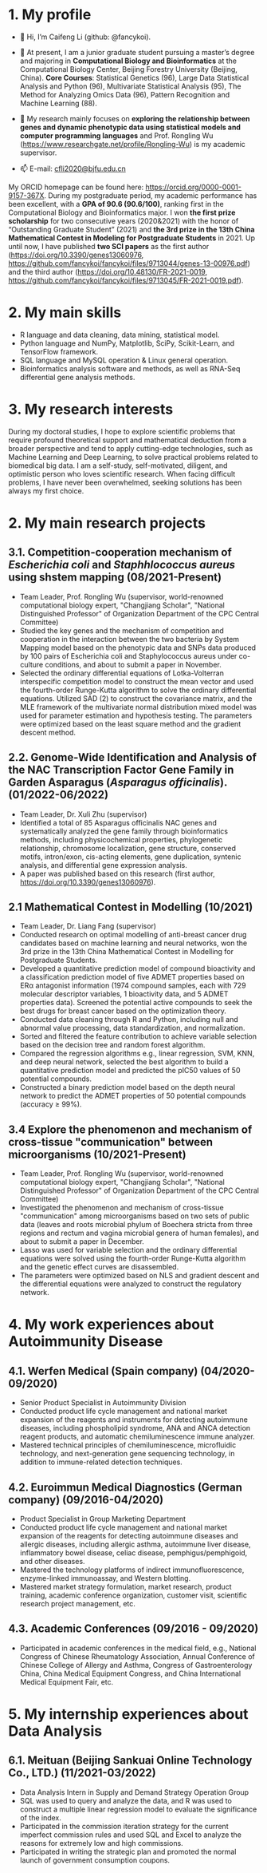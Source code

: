 # 1. My profile

- 👋 Hi, I’m Caifeng Li (github: @fancykoi).

- 💞️ At present, I am a junior graduate student pursuing a master’s degree and majoring in **Computational Biology and Bioinformatics** at the Computational Biology Center, Beijing Forestry University (Beijing, China). **Core Courses**: Statistical Genetics (96), Large Data Statistical Analysis and Python (96), Multivariate Statistical Analysis (95), The Method for Analyzing Omics Data (96), Pattern Recognition and Machine Learning (88).

- 🌱 My research mainly focuses on **exploring the relationship between genes and dynamic phenotypic data using statistical models and computer programming languages** and Prof. Rongling Wu (https://www.researchgate.net/profile/Rongling-Wu) is my academic supervisor.

- 📫 E-mail: cfli2020@bjfu.edu.cn



My ORCID homepage can be found here: https://orcid.org/0000-0001-9157-367X. During my postgraduate period, my academic performance has been excellent, with a **GPA of 90.6 (90.6/100)**, ranking first in the Computational Biology and Bioinformatics major. I won **the first prize scholarship** for two consecutive years (2020&2021) with the honor of “Outstanding Graduate Student” (2021) and **the 3rd prize in the 13th China Mathematical Contest in Modeling for Postgraduate Students** in 2021. Up until now, I have published **two SCI papers** as the first author (https://doi.org/10.3390/genes13060976, https://github.com/fancykoi/fancykoi/files/9713044/genes-13-00976.pdf) and the third author (https://doi.org/10.48130/FR-2021-0019, https://github.com/fancykoi/fancykoi/files/9713045/FR-2021-0019.pdf).

# 2. My main skills
- R language and data cleaning, data mining, statistical model.
- Python language and NumPy, Matplotlib, SciPy, Scikit-Learn, and TensorFlow framework.
- SQL language and MySQL operation & Linux general operation.
- Bioinformatics analysis software and methods, as well as RNA-Seq differential gene analysis methods.

# 3. My research interests
During my doctoral studies, I hope to explore scientific problems that require profound theoretical support and mathematical deduction from a broader perspective and tend to apply cutting-edge technologies, such as Machine Learning and Deep Learning, to solve practical problems related to biomedical big data. I am a self-study, self-motivated, diligent, and optimistic person who loves scientific research. When facing difficult problems, I have never been overwhelmed, seeking solutions has been always my first choice.

# 2. My main research projects

## 3.1. Competition-cooperation mechanism of _Escherichia coli_ and _Staphhlococcus aureus_ using shstem mapping (08/2021-Present)
- Team Leader, Prof. Rongling Wu (supervisor, world-renowned computational biology expert, "Changjiang Scholar", "National Distinguished Professor" of Organization Department of the CPC Central Committee)
- Studied the key genes and the mechanism of competition and cooperation in the interaction between the two bacteria by System Mapping model based on the phenotypic data and SNPs data produced by 100 pairs of Escherichia coli and Staphylococcus aureus under co-culture conditions, and about to submit a paper in November.
- Selected the ordinary differential equations of Lotka-Volterran interspecific competition model to construct the mean vector and used the fourth-order Runge-Kutta algorithm to solve the ordinary differential equations. Utilized SAD (2) to construct the covariance matrix, and the MLE framework of the multivariate normal distribution mixed model was used for parameter estimation and hypothesis testing. The parameters were optimized based on the least square method and the gradient descent method.

## 2.2. Genome-Wide Identification and Analysis of the NAC Transcription Factor Gene Family in Garden Asparagus (_Asparagus officinalis_). (01/2022-06/2022)
- Team Leader, Dr. Xuli Zhu (supervisor)
- Identified a total of 85 Asparagus officinalis NAC genes and systematically analyzed the gene family through bioinformatics methods, including physicochemical properties, phylogenetic relationship, chromosome localization, gene structure, conserved motifs, intron/exon, cis-acting elements, gene duplication, syntenic analysis, and differential gene expression analysis.
- A paper was published based on this research (first author, https://doi.org/10.3390/genes13060976).

## 2.1 Mathematical Contest in Modelling (10/2021)
- Team Leader, Dr. Liang Fang (supervisor)
- Conducted research on optimal modelling of anti-breast cancer drug candidates based on machine learning and neural networks, won the 3rd prize in the 13th China Mathematical Contest in Modelling for Postgraduate Students.
- Developed a quantitative prediction model of compound bioactivity and a classification prediction model of five ADMET properties based on ERα antagonist information (1974 compound samples, each with 729 molecular descriptor variables, 1 bioactivity data, and 5 ADMET properties data). Screened the potential active compounds to seek the best drugs for breast cancer based on the optimization theory.
- Conducted data cleaning through R and Python, including null and abnormal value processing, data standardization, and normalization.
- Sorted and filtered the feature contribution to achieve variable selection based on the decision tree and random forest algorithm.
- Compared the regression algorithms e.g., linear regression, SVM, KNN, and deep neural network, selected the best algorithm to build a quantitative prediction model and predicted the pIC50 values of 50 potential compounds.
- Constructed a binary prediction model based on the depth neural network to predict the ADMET properties of 50 potential compounds (accuracy ≥ 99%).


## 3.4 Explore the phenomenon and mechanism of cross-tissue "communication" between microorganisms (10/2021-Present)
- Team Leader, Prof. Rongling Wu (supervisor, world-renowned computational biology expert, "Changjiang Scholar", "National Distinguished Professor" of Organization Department of the CPC Central Committee)
- Investigated the phenomenon and mechanism of cross-tissue "communication" among microorganisms based on two sets of public data (leaves and roots microbial phylum of Boechera stricta from three regions and rectum and vagina microbial genera of human females), and about to submit a paper in December.
- Lasso was used for variable selection and the ordinary differential equations were solved using the fourth-order Runge-Kutta algorithm and the genetic effect curves are disassembled.
- The parameters were optimized based on NLS and gradient descent and the differential equations were analyzed to construct the regulatory network.

# 4. My work experiences about Autoimmunity Disease

## 4.1. Werfen Medical (Spain company) (04/2020-09/2020)
- Senior Product Specialist in Autoimmunity Division
- Conducted product life cycle management and national market expansion of the reagents and instruments for detecting autoimmune diseases, including phospholipid syndrome, ANA and ANCA detection reagent products, and automatic chemiluminescence immune analyzer.
- Mastered technical principles of chemiluminescence, microfluidic technology, and next-generation gene sequencing technology, in addition to immune-related detection techniques.

## 4.2. Euroimmun Medical Diagnostics (German company) (09/2016-04/2020)
- Product Specialist in Group Marketing Department
- Conducted product life cycle management and national market expansion of the reagents for detecting autoimmune diseases and allergic diseases, including allergic asthma, autoimmune liver disease, inflammatory bowel disease, celiac disease, pemphigus/pemphigoid, and other diseases.
- Mastered the technology platforms of indirect immunofluorescence, enzyme-linked immunoassay, and Western blotting.
- Mastered market strategy formulation, market research, product training, academic conference organization, customer visit, scientific research project management, etc.

## 4.3. Academic Conferences (09/2016 - 09/2020)
- Participated in academic conferences in the medical field, e.g., National Congress of Chinese Rheumatology Association, Annual Conference of Chinese College of Allergy and Asthma, Congress of Gastroenterology China, China Medical Equipment Congress, and China International Medical Equipment Fair, etc.

# 5. My internship experiences about Data Analysis

## 6.1. Meituan (Beijing Sankuai Online Technology Co., LTD.) (11/2021-03/2022)
- Data Analysis Intern in Supply and Demand Strategy Operation Group
- SQL was used to query and analyze the data, and R was used to construct a multiple linear regression model to evaluate the significance of the index.
- Participated in the commission iteration strategy for the current imperfect commission rules and used SQL and Excel to analyze the reasons for extremely low and high commissions.
- Participated in writing the strategic plan and promoted the normal launch of government consumption coupons.


<!---
fancykoi/fancykoi is a ✨ special ✨ repository because its `README.md` (this file) appears on your GitHub profile.
You can click the Preview link to take a look at your changes.
--->
